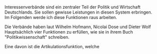 Interessenverbände sind ein zentraler Teil der Politik und Wirtschaft Deutschlands. Sie sollen gewisse Leistungen in diesen System erbringen. Im Folgenden werde ich diese Funktionen raus arbeiten.

Die Verbände haben laut Wilhelm Hofmann, Nicolai Dose und Dieter Wolf Hauptsächlich vier Funktionen zu erfüllen, wie sie in ihrem Buch "Politikwissenschaft" schreiben.

Eine davon ist die Artikulationsfunktion, welche 